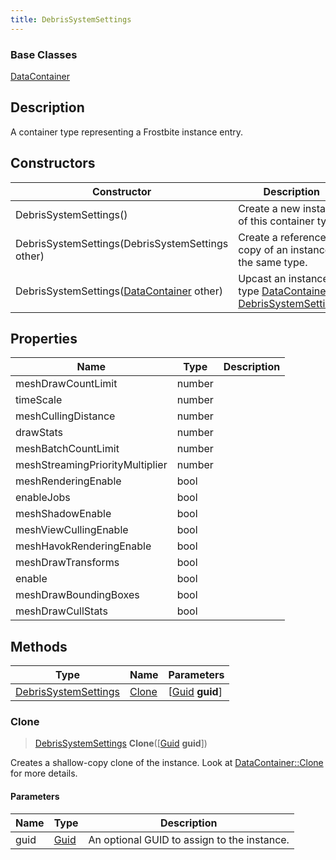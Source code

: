 ```yaml
---
title: DebrisSystemSettings
---
```

### Base Classes

[DataContainer](/vext/ref/shared/class/datacontainer)

## Description

A container type representing a Frostbite instance entry.

## Constructors

| Constructor                                                                     | Description                                                                                                                     |
| ------------------------------------------------------------------------------- | ------------------------------------------------------------------------------------------------------------------------------- |
| DebrisSystemSettings()                                                          | Create a new instance of this container type.                                                                                   |
| DebrisSystemSettings(DebrisSystemSettings other)                                | Create a reference copy of an instance of the same type.                                                                        |
| DebrisSystemSettings([DataContainer](/vext/ref/shared/class/datacontainer) other) | Upcast an instance of type [DataContainer](/vext/ref/shared/class/datacontainer) to [DebrisSystemSettings](/vext/ref/fb/debrissystemsettings/). |

## Properties

| Name                            | Type   | Description |
| ------------------------------- | ------ | ----------- |
| meshDrawCountLimit              | number |             |
| timeScale                       | number |             |
| meshCullingDistance             | number |             |
| drawStats                       | number |             |
| meshBatchCountLimit             | number |             |
| meshStreamingPriorityMultiplier | number |             |
| meshRenderingEnable             | bool   |             |
| enableJobs                      | bool   |             |
| meshShadowEnable                | bool   |             |
| meshViewCullingEnable           | bool   |             |
| meshHavokRenderingEnable        | bool   |             |
| meshDrawTransforms              | bool   |             |
| enable                          | bool   |             |
| meshDrawBoundingBoxes           | bool   |             |
| meshDrawCullStats               | bool   |             |

## Methods

| Type                                         | Name            | Parameters                                     |
| -------------------------------------------- | --------------- | ---------------------------------------------- |
| [DebrisSystemSettings](/vext/ref/fb/debrissystemsettings/) | [Clone](#clone) | \[[Guid](/vext/ref/shared/class/guid) **guid**\] |

### Clone

> [DebrisSystemSettings](/vext/ref/fb/debrissystemsettings/) **Clone**(\[[Guid](/vext/ref/shared/class/guid) **guid**\])

Creates a shallow-copy clone of the instance. Look at [DataContainer::Clone](/vext/ref/shared/class/datacontainer#clone) for more details.

#### Parameters

| Name | Type         | Description                                 |
| ---- | ------------ | ------------------------------------------- |
| guid | [Guid](/vext/ref/shared/class/guid/) | An optional GUID to assign to the instance. |
